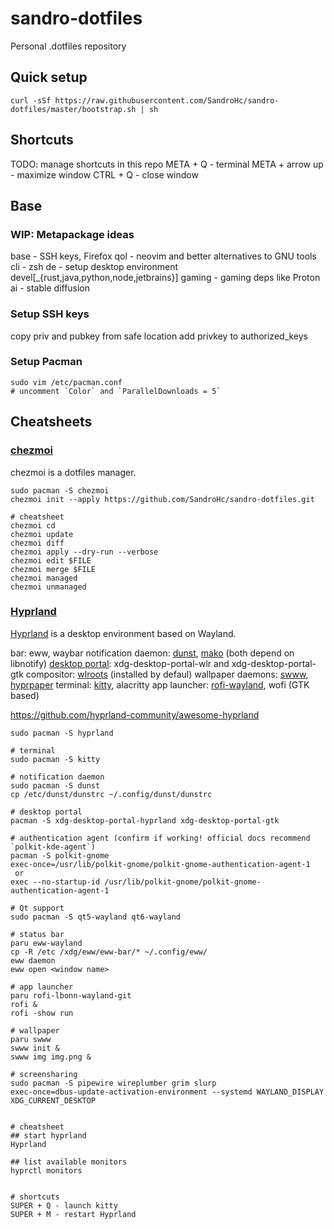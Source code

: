 # sandro-dotfiles
Personal .dotfiles repository

## Quick setup

```shell
curl -sSf https://raw.githubusercontent.com/SandroHc/sandro-dotfiles/master/bootstrap.sh | sh
```

## Shortcuts

TODO: manage shortcuts in this repo
META + Q - terminal
META + arrow up - maximize window
CTRL + Q - close window

## Base

### WIP: Metapackage ideas
base - SSH keys, Firefox
qol - neovim and better alternatives to GNU tools
cli - zsh
de - setup desktop environment
devel[_{rust,java,python,node,jetbrains}]
gaming - gaming deps like Proton
ai - stable diffusion


### Setup SSH keys
copy priv and pubkey from safe location
add privkey to authorized_keys

### Setup Pacman
```shell
sudo vim /etc/pacman.conf
# uncomment `Color` and `ParallelDownloads = 5`
```

## Cheatsheets

### [chezmoi](https://chezmoi.io/)
chezmoi is a dotfiles manager.

```shell
sudo pacman -S chezmoi
chezmoi init --apply https://github.com/SandroHc/sandro-dotfiles.git

# cheatsheet
chezmoi cd
chezmoi update
chezmoi diff
chezmoi apply --dry-run --verbose
chezmoi edit $FILE
chezmoi merge $FILE
chezmoi managed
chezmoi unmanaged
```

### [Hyprland](https://hyprland.org/)
[Hyprland](https://hyprland.org/) is a desktop environment based on Wayland.

bar: eww, waybar
notification daemon: [dunst](https://dunst-project.org), [mako](https://github.com/emersion/mako) (both depend on libnotify)
[desktop portal](https://wiki.archlinux.org/title/XDG_Desktop_Portal): xdg-desktop-portal-wlr and xdg-desktop-portal-gtk
compositor: [wlroots](https://gitlab.freedesktop.org/wlroots/wlroots) (installed by defaul)
wallpaper daemons: [swww](https://github.com/Horus645/swww), [hyprpaper](https://github.com/hyprwm/hyprpaper)
terminal: [kitty](https://sw.kovidgoyal.net/kitty/), alacritty
app launcher: [rofi-wayland](https://github.com/lbonn/rofi#wayland-support), wofi (GTK based)

https://github.com/hyprland-community/awesome-hyprland

```shell
sudo pacman -S hyprland

# terminal
sudo pacman -S kitty

# notification daemon
sudo pacman -S dunst
cp /etc/dunst/dunstrc ~/.config/dunst/dunstrc

# desktop portal
pacman -S xdg-desktop-portal-hyprland xdg-desktop-portal-gtk

# authentication agent (confirm if working! official docs recommend `polkit-kde-agent`)
pacman -S polkit-gnome
exec-once=/usr/lib/polkit-gnome/polkit-gnome-authentication-agent-1
 or
exec --no-startup-id /usr/lib/polkit-gnome/polkit-gnome-authentication-agent-1

# Qt support
sudo pacman -S qt5-wayland qt6-wayland

# status bar
paru eww-wayland
cp -R /etc /xdg/eww/eww-bar/* ~/.config/eww/
eww daemon
eww open <window name>

# app launcher
paru rofi-lbonn-wayland-git
rofi &
rofi -show run

# wallpaper
paru swww
swww init &
swww img img.png &

# screensharing
sudo pacman -S pipewire wireplumber grim slurp
exec-once=dbus-update-activation-environment --systemd WAYLAND_DISPLAY XDG_CURRENT_DESKTOP


# cheatsheet
## start hyprland
Hyprland

## list available monitors
hyprctl monitors


# shortcuts
SUPER + Q - launch kitty
SUPER + M - restart Hyprland
```
